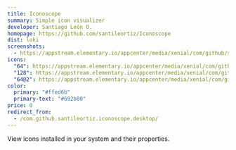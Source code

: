 ```yaml
---
title: Iconoscope
summary: Simple icon visualizer
developer: Santiago León O.
homepage: https://github.com/santileortiz/Iconoscope
dist: loki
screenshots:
  - https://appstream.elementary.io/appcenter/media/xenial/com/github/santileortiz.iconoscope.desktop/CFF2CE03E0638D66ED8CC1157220163A/screenshots/image-1_orig.png
icons:
  "64": https://appstream.elementary.io/appcenter/media/xenial/com/github/santileortiz.iconoscope.desktop/CFF2CE03E0638D66ED8CC1157220163A/icons/64x64/com.github.santileortiz.iconoscope_com.github.santileortiz.iconoscope.png
  "128": https://appstream.elementary.io/appcenter/media/xenial/com/github/santileortiz.iconoscope.desktop/CFF2CE03E0638D66ED8CC1157220163A/icons/128x128/com.github.santileortiz.iconoscope_com.github.santileortiz.iconoscope.png
  "64@2": https://appstream.elementary.io/appcenter/media/xenial/com/github/santileortiz.iconoscope.desktop/CFF2CE03E0638D66ED8CC1157220163A/icons/64x64@2/com.github.santileortiz.iconoscope_com.github.santileortiz.iconoscope.png
color:
  primary: "#ffed6b"
  primary-text: "#692b00"
price: 0
redirect_from:
  - /com.github.santileortiz.iconoscope.desktop/
---
```


<p>View icons installed in your system and their properties.</p>